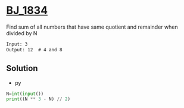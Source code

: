 # [BJ_1834](https://acmicpc.net/problem/1834)

Find sum of all numbers that have same quotient and remainder when divided by N

```txt
Input: 3
Output: 12  # 4 and 8
```

## Solution

* py

```py
N=int(input())
print((N ** 3 - N) // 2)
```
